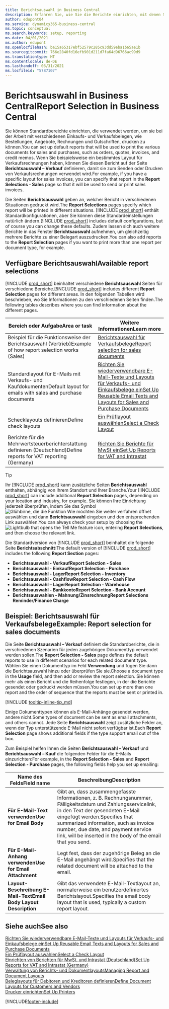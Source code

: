 ```yaml
---
title: Berichtsauswahl in Business Central
description: Erfahren Sie, wie Sie die Berichte einrichten, mit denen Sie verschiedene Arten von Dokumenten in Business Central drucken.
author: edupont04
ms.service: dynamics365-business-central
ms.topic: conceptual
ms.search.keywords: setup, reporting
ms.date: 04/01/2021
ms.author: edupont
ms.openlocfilehash: ba15a65317ebf52579c285c93dd59eba1b65ae1b
ms.sourcegitcommit: 766e2840fd16efb901d211d7fa64d96766ac99d9
ms.translationtype: HT
ms.contentlocale: de-DE
ms.lasthandoff: 03/31/2021
ms.locfileid: "5787107"
---
```

# <a name="report-selection-in-business-central"></a><span data-ttu-id="cce03-103">Berichtsauswahl in Business Central</span><span class="sxs-lookup"><span data-stu-id="cce03-103">Report Selection in Business Central</span></span>

<span data-ttu-id="cce03-104">Sie können Standardbereichte einrichten, die verwendet werden, um sie bei der Arbeit mit verschiedenen Einkaufs- und Verkaufsbelegen, wie Bestellungen, Angebote, Rechnungen und Gutschriften, drucken zu können.</span><span class="sxs-lookup"><span data-stu-id="cce03-104">You can set up default reports that will be used to print the various documents for sales and purchases, such as orders, quotes, invoices, and credit memos.</span></span> <span data-ttu-id="cce03-105">Wenn Sie beispielsweise ein bestimmtes Layout für Verkaufsrechnungen haben, können Sie diesen Bericht auf der Seite **Berichtsauswahl – Verkauf** definieren, damit sie zum Senden oder Drucken von Verkaufsrechnungen verwendet wird.</span><span class="sxs-lookup"><span data-stu-id="cce03-105">For example, if you have a specific layout for sales invoices, you can specify that report in the **Report Selections - Sales** page so that it will be used to send or print sales invoices.</span></span>  

<span data-ttu-id="cce03-106">Die Seiten **Berichtsauswahl** geben an, welcher Bericht in verschiedenen Situationen gedruckt wird.</span><span class="sxs-lookup"><span data-stu-id="cce03-106">The **Report Selections** pages specify which report will be printed in different situations.</span></span> <span data-ttu-id="cce03-107">[!INCLUDE [prod_short](includes/prod_short.md)] enthält Standardkonfigurationen, aber Sie können diese Standardeinstellungen natürlich ändern.</span><span class="sxs-lookup"><span data-stu-id="cce03-107">[!INCLUDE [prod_short](includes/prod_short.md)] includes default configurations, but of course you can change these defaults.</span></span> <span data-ttu-id="cce03-108">Zudem lassen sich auch weitere Berichte in das Fenster **Berichtsauswahl** aufnehmen, um gleichzeitig mehrere Berichte zu einer Belegart auszudrucken.</span><span class="sxs-lookup"><span data-stu-id="cce03-108">You can also add reports to the **Report Selection** pages if you want to print more than one report per document type, for example.</span></span>  

## <a name="available-report-selections"></a><span data-ttu-id="cce03-109">Verfügbare Berichtsauswahl</span><span class="sxs-lookup"><span data-stu-id="cce03-109">Available report selections</span></span>

<span data-ttu-id="cce03-110">[!INCLUDE [prod_short](includes/prod_short.md)] beinhaltet verschiedene **Berichtsauswahl** Seiten für verschiedene Bereiche.</span><span class="sxs-lookup"><span data-stu-id="cce03-110">[!INCLUDE [prod_short](includes/prod_short.md)] includes different **Report Selection** pages for different areas.</span></span> <span data-ttu-id="cce03-111">In den folgenden Tabellen wird beschrieben, wo Sie Informationen zu den verschiedenen Seiten finden.</span><span class="sxs-lookup"><span data-stu-id="cce03-111">The following tables describes where you can find information about the different pages.</span></span>  

|<span data-ttu-id="cce03-112">Bereich oder Aufgabe</span><span class="sxs-lookup"><span data-stu-id="cce03-112">Area or task</span></span>  |<span data-ttu-id="cce03-113">Weitere Informationen</span><span class="sxs-lookup"><span data-stu-id="cce03-113">Learn more</span></span>|
|--------------|----------|
|<span data-ttu-id="cce03-114">Beispiel für die Funktionsweise der Berichtsauswahl (Vertrieb)</span><span class="sxs-lookup"><span data-stu-id="cce03-114">Example of how report selection works (Sales)</span></span>|[<span data-ttu-id="cce03-115">Berichtsauswahl für Verkaufsbelege</span><span class="sxs-lookup"><span data-stu-id="cce03-115">Report selection for sales documents</span></span>](#example-report-selection-for-sales-documents)|
|<span data-ttu-id="cce03-116">Standardlayout für E-Mails mit Verkaufs- und Kaufdokumenten</span><span class="sxs-lookup"><span data-stu-id="cce03-116">Default layout for emails with sales and purchase documents</span></span>  |[<span data-ttu-id="cce03-117">Richten Sie wiederverwendbare E-Mail-Texte und Layouts für Verkaufs- und Einkaufsbelege ein</span><span class="sxs-lookup"><span data-stu-id="cce03-117">Set Up Reusable Email Texts and Layouts for Sales and Purchase Documents</span></span>](admin-how-setup-email.md#set-up-reusable-email-texts-and-layouts-for-sales-and-purchase-documents) |
|<span data-ttu-id="cce03-118">Schecklayouts definieren</span><span class="sxs-lookup"><span data-stu-id="cce03-118">Define check layouts</span></span>     |[<span data-ttu-id="cce03-119">Ein Prüflayout auswählen</span><span class="sxs-lookup"><span data-stu-id="cce03-119">Select a Check Layout</span></span>](finance-how-define-check-layouts.md) |
|<span data-ttu-id="cce03-120">Berichte für die Mehrwertsteuerberichterstattung definieren (Deutschland)</span><span class="sxs-lookup"><span data-stu-id="cce03-120">Define reports for VAT reporting (Germany)</span></span>|[<span data-ttu-id="cce03-121">Richten Sie Berichte für MwSt ein</span><span class="sxs-lookup"><span data-stu-id="cce03-121">Set Up Reports for VAT and Intrastat</span></span>](LocalFunctionality/Germany/how-to-set-up-reports-for-vat-and-intrastat.md) |

> [!TIP]
> <span data-ttu-id="cce03-122">Ihr [!INCLUDE [prod_short](includes/prod_short.md)] kann zusätzliche Seiten **Berichtsauswahl** enthalten, abhängig von Ihrem Standort und Ihrer Branche.</span><span class="sxs-lookup"><span data-stu-id="cce03-122">Your [!INCLUDE [prod_short](includes/prod_short.md)] can include additional **Report Selection** pages, depending on your location and industry, for example.</span></span> <span data-ttu-id="cce03-123">Sie können Ihre Einrichtung jederzeit überprüfen, indem Sie das Symbol ![Glühbirne, die die Funktion Wie möchten Sie weiter verfahren öffnet](media/ui-search/search_small.png "Was möchten Sie tun") auswählen und dann **Berichtsauswahl** eingeben und den entsprechenden Link auswählen.</span><span class="sxs-lookup"><span data-stu-id="cce03-123">You can always check your setup by choosing the ![Lightbulb that opens the Tell Me feature](media/ui-search/search_small.png "Tell me what you want to do") icon, entering **Report Selections**, and then choose the relevant link.</span></span>

<span data-ttu-id="cce03-124">Die Standardversion von [!INCLUDE [prod_short](includes/prod_short.md)] beinhaltet die folgende Seite **Berichtsabschnitt**:</span><span class="sxs-lookup"><span data-stu-id="cce03-124">The default version of [!INCLUDE [prod_short](includes/prod_short.md)] includes the following **Report Section** pages:</span></span>

* <span data-ttu-id="cce03-125">**Berichtsauswahl - Verkauf**</span><span class="sxs-lookup"><span data-stu-id="cce03-125">**Report Selection - Sales**</span></span>  
* <span data-ttu-id="cce03-126">**Berichtsauswahl - Einkauf**</span><span class="sxs-lookup"><span data-stu-id="cce03-126">**Report Selection - Purchase**</span></span>  
* <span data-ttu-id="cce03-127">**Berichtsauswahl - Lager**</span><span class="sxs-lookup"><span data-stu-id="cce03-127">**Report Selection - Inventory**</span></span>  
* <span data-ttu-id="cce03-128">**Berichtsauswahl - Cashflow**</span><span class="sxs-lookup"><span data-stu-id="cce03-128">**Report Selection - Cash Flow**</span></span>  
* <span data-ttu-id="cce03-129">**Berichtsauswahl – Lager**</span><span class="sxs-lookup"><span data-stu-id="cce03-129">**Report Selection - Warehouse**</span></span>  
* <span data-ttu-id="cce03-130">**Berichtsauswahl - Bankkonto**</span><span class="sxs-lookup"><span data-stu-id="cce03-130">**Report Selection - Bank Account**</span></span>  
* <span data-ttu-id="cce03-131">**Berichtsauswahlen - Mahnung/Zinsrechnung**</span><span class="sxs-lookup"><span data-stu-id="cce03-131">**Report Selections Reminder/Finance Charge**</span></span>  

## <a name="example-report-selection-for-sales-documents"></a><span data-ttu-id="cce03-132">Beispiel: Berichtsauswahl für Verkaufsbelege</span><span class="sxs-lookup"><span data-stu-id="cce03-132">Example: Report selection for sales documents</span></span>

<span data-ttu-id="cce03-133">Die Seite **Berichtsauswahl – Verkauf** definiert die Standardberichte, die in verschiedenen Szenarien für jeden zugehörigen Dokumenttyp verwendet werden sollen.</span><span class="sxs-lookup"><span data-stu-id="cce03-133">The **Report Selection - Sales** page defines the default reports to use in different scenarios for each related document type.</span></span> <span data-ttu-id="cce03-134">Wählen Sie einen Dokumenttyp im Feld **Verwendung** und fügen Sie dann die Berichtsauswahl hinzu oder überprüfen Sie sie.</span><span class="sxs-lookup"><span data-stu-id="cce03-134">Choose a document type in the **Usage** field, and then add or review the report selection.</span></span> <span data-ttu-id="cce03-135">Sie können mehr als einen Bericht und die Reihenfolge festlegen, in der die Berichte gesendet oder gedruckt werden müssen.</span><span class="sxs-lookup"><span data-stu-id="cce03-135">You can set up more than one report and the order of sequence that the reports must be sent or printed in.</span></span>  

[!INCLUDE [tooltip-inline-tip_md](includes/tooltip-inline-tip_md.md)]

<span data-ttu-id="cce03-136">Einige Dokumenttypen können als E-Mail-Anhänge gesendet werden, andere nicht.</span><span class="sxs-lookup"><span data-stu-id="cce03-136">Some types of document can be sent as email attachments, and others cannot.</span></span> <span data-ttu-id="cce03-137">Jede Seite **Berichtsauswahl** zeigt zusätzliche Felder an, wenn der Typ unterstützende E-Mail nicht sofort verfügbar ist.</span><span class="sxs-lookup"><span data-stu-id="cce03-137">Each **Report Selection** page shows additional fields if the type support email out of the box.</span></span>  

<span data-ttu-id="cce03-138">Zum Beispiel helfen Ihnen die Seiten **Berichtsauswahl – Verkauf** und **Berichtsauswahl – Kauf** die folgenden Felder für die E-Mails einzurichten:</span><span class="sxs-lookup"><span data-stu-id="cce03-138">For example, in the **Report Selection - Sales** and **Report Selection - Purchase** pages, the following fields help you set up emailing:</span></span>

|<span data-ttu-id="cce03-139">Name des Felds</span><span class="sxs-lookup"><span data-stu-id="cce03-139">Field name</span></span> |<span data-ttu-id="cce03-140">Beschreibung</span><span class="sxs-lookup"><span data-stu-id="cce03-140">Description</span></span>  |
|-----------|-------------|
|<span data-ttu-id="cce03-141">**Für E-Mail-Text verwenden**</span><span class="sxs-lookup"><span data-stu-id="cce03-141">**Use for Email Body**</span></span>| <span data-ttu-id="cce03-142">Gibt an, dass zusammengefasste Informationen, z. B. Rechnungsnummer, Fälligkeitsdatum und Zahlungsservicelink, in den Text der gesendeten E-Mail eingefügt werden.</span><span class="sxs-lookup"><span data-stu-id="cce03-142">Specifies that summarized information, such as invoice number, due date, and payment service link, will be inserted in the body of the email that you send.</span></span>        |
|<span data-ttu-id="cce03-143">**Für E-Mail-Anhang verwenden**</span><span class="sxs-lookup"><span data-stu-id="cce03-143">**Use for Email Attachment**</span></span>| <span data-ttu-id="cce03-144">Legt fest, dass der zugehörige Beleg an die E-Mail angehängt wird.</span><span class="sxs-lookup"><span data-stu-id="cce03-144">Specifies that the related document will be attached to the email.</span></span>|
|<span data-ttu-id="cce03-145">**Layout-Beschreibung E-Mail-Text**</span><span class="sxs-lookup"><span data-stu-id="cce03-145">**Email Body Layout Description**</span></span>|<span data-ttu-id="cce03-146">Gibt das verwendete E-Mail-Textlayout an, normalerweise ein benutzerdefiniertes Berichtslayout.</span><span class="sxs-lookup"><span data-stu-id="cce03-146">Specifies the email body layout that is used, typically a custom report layout.</span></span> |

## <a name="see-also"></a><span data-ttu-id="cce03-147">Siehe auch</span><span class="sxs-lookup"><span data-stu-id="cce03-147">See also</span></span>

[<span data-ttu-id="cce03-148">Richten Sie wiederverwendbare E-Mail-Texte und Layouts für Verkaufs- und Einkaufsbelege ein</span><span class="sxs-lookup"><span data-stu-id="cce03-148">Set Up Reusable Email Texts and Layouts for Sales and Purchase Documents</span></span>](admin-how-setup-email.md#set-up-reusable-email-texts-and-layouts-for-sales-and-purchase-documents)  
[<span data-ttu-id="cce03-149">Ein Prüflayout auswählen</span><span class="sxs-lookup"><span data-stu-id="cce03-149">Select a Check Layout</span></span>](finance-how-define-check-layouts.md)  
[<span data-ttu-id="cce03-150">Einrichten von Berichten für MwSt. und Intrastat (Deutschland)</span><span class="sxs-lookup"><span data-stu-id="cce03-150">Set Up Reports for VAT and Intrastat (Germany)</span></span>](LocalFunctionality/Germany/how-to-set-up-reports-for-vat-and-intrastat.md)  
[<span data-ttu-id="cce03-151">Verwaltung von Berichts- und Dokumentlayouts</span><span class="sxs-lookup"><span data-stu-id="cce03-151">Managing Report and Document Layouts</span></span>](ui-manage-report-layouts.md)  
[<span data-ttu-id="cce03-152">Beleglayouts für Debitoren und Kreditoren definieren</span><span class="sxs-lookup"><span data-stu-id="cce03-152">Define Document Layouts for Customers and Vendors</span></span>](ui-define-customer-vendor-document-layouts.md)  
[<span data-ttu-id="cce03-153">Drucker einrichten</span><span class="sxs-lookup"><span data-stu-id="cce03-153">Set Up Printers</span></span>](ui-specify-printer-selection-reports.md)  


[!INCLUDE[footer-include](includes/footer-banner.md)]